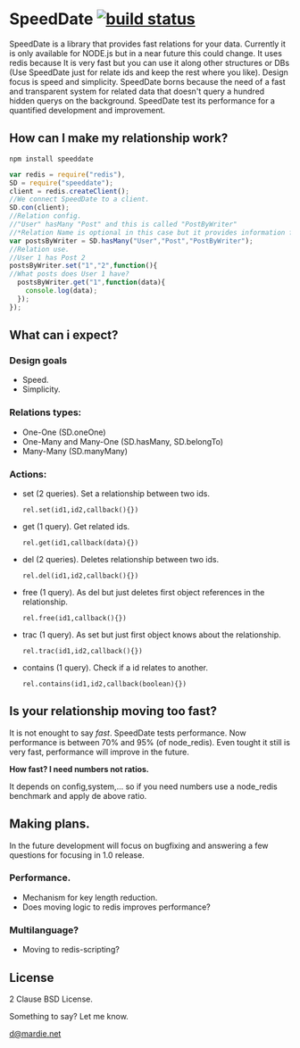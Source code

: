 # SpeedDate [![build status](https://secure.travis-ci.org/mardie/SpeedDate.png)](http://travis-ci.org/mardie/SpeedDate)

SpeedDate is a library that provides fast relations for your data. Currently it is only available for NODE.js but in a near future this could change. It uses redis because It is very fast but you can use it along other structures or DBs (Use SpeedDate just for relate ids and keep the rest where you like). Design focus is speed and simplicity. SpeedDate borns because the need of a fast and transparent system for related data that doesn't query a hundred hidden querys on the background. SpeedDate test its performance for a quantified development and improvement.

## How can I make my relationship work?

    npm install speeddate

```javascript
var redis = require("redis"),
SD = require("speeddate");
client = redis.createClient();
//We connect SpeedDate to a client.
SD.con(client);
//Relation config.
//"User" hasMany "Post" and this is called "PostByWriter"
//*Relation Name is optional in this case but it provides information for debugging.
var postsByWriter = SD.hasMany("User","Post","PostByWriter");
//Relation use.
//User 1 has Post 2
postsByWriter.set("1","2",function(){
//What posts does User 1 have?
  postsByWriter.get("1",function(data){
    console.log(data);
  });
});
```

## What can i expect?
### Design goals
* Speed.
* Simplicity.

### Relations types:
* One-One (SD.oneOne)
* One-Many and Many-One (SD.hasMany, SD.belongTo)
* Many-Many (SD.manyMany)

### Actions:
* set (2 queries). Set a relationship between two ids.

    ```
    rel.set(id1,id2,callback(){})
    ```

* get (1 query). Get related ids.

    ```
    rel.get(id1,callback(data){})
    ```

* del (2 queries). Deletes relationship between two ids.

    ```
    rel.del(id1,id2,callback(){})
    ```

* free (1 query). As del but just deletes first object references in the relationship.

    ```
    rel.free(id1,callback(){})
    ```

* trac (1 query). As set but just first object knows about the relationship.

    ```
    rel.trac(id1,id2,callback(){})
    ```

* contains (1 query). Check if a id relates to another.

    ```
    rel.contains(id1,id2,callback(boolean){})
    ```

## Is your relationship moving too fast?
It is not enought to say *fast*. SpeedDate tests performance. Now performance is between 70% and 95% (of node_redis). Even tought it still is very fast, performance will improve in the future.

**How fast? I need numbers not ratios.**

It depends on config,system,... so if you need numbers use a node_redis benchmark and apply de above ratio.

## Making plans.

In the future development will focus on bugfixing and answering a few questions for focusing in 1.0 release.

### Performance.
* Mechanism for key length reduction.
* Does moving logic to redis improves performance?

### Multilanguage?
* Moving to redis-scripting?

## License
2 Clause BSD License.

Something to say? Let me know. 

d@mardie.net